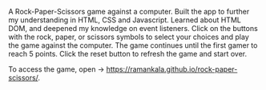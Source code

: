 A Rock-Paper-Scissors game against a computer.  Built the app to further my understanding in HTML, CSS and Javascript.  Learned about HTML DOM, and deepened my knowledge on event listeners.  Click on the buttons with the rock, paper, or scissors symbols to select your choices and play the game against the computer.  The game continues until the first gamer to reach 5 points.  Click the reset button to refresh the game and start over.


To access the game, open -> https://ramankala.github.io/rock-paper-scissors/.
